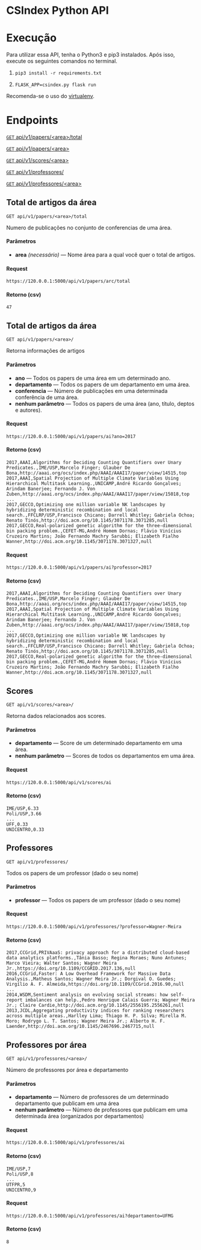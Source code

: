 # CSIndex Python API

# Execução
Para utilizar essa API, tenha o Python3 e pip3 instalados. Após isso, execute os seguintes comandos no terminal.

1) `pip3 install -r requirements.txt`

2) `FLASK_APP=csindex.py flask run`

Recomenda-se o uso do [virtualenv](https://virtualenv.pypa.io/en/stable/).


# Endpoints

[<code>GET</code> api/v1/papers/\<area>/total](#total)

[<code>GET</code> api/v1/papers/\<area>](#papers-area)

[<code>GET</code> api/v1/scores/\<area>](#scores-area)

[<code>GET</code> api/v1/professores/](#professor)

[<code>GET</code> api/v1/professores/\<area>](#professor-area)

## <a name="total"></a>Total de artigos da área
<code>GET api/v1/papers/\<area>/total</code>

Numero de publicações no conjunto de conferencias de uma área.

#### Parâmetros
- **area** _(necessário)_ — Nome área para a qual você quer o total de artigos.

#### Request

    https://120.0.0.1:5000/api/v1/papers/arc/total
    
#### Retorno (csv)
```
47
```

## <a name="papers-area"></a>Total de artigos da área
<code>GET api/v1/papers/\<area>/</code>

Retorna informações de artigos

#### Parâmetros
- **ano**  — Todos os papers de uma área em um determinado ano.
- **departamento**  — Todos os papers de um departamento em uma área.
- **conferencia**  — Número de publicações em uma determinada conferência de uma área.
- **nenhum parâmetro**  — Todos os papers de uma área (ano, título, deptos e autores).

#### Request

    https://120.0.0.1:5000/api/v1/papers/ai?ano=2017
    
#### Retorno (csv)
```
2017,AAAI,Algorithms for Deciding Counting Quantifiers over Unary Predicates.,IME/USP,Marcelo Finger; Glauber De Bona,http://aaai.org/ocs/index.php/AAAI/AAAI17/paper/view/14515,top
2017,AAAI,Spatial Projection of Multiple Climate Variables Using Hierarchical Multitask Learning.,UNICAMP,André Ricardo Gonçalves; Arindam Banerjee; Fernando J. Von Zuben,http://aaai.org/ocs/index.php/AAAI/AAAI17/paper/view/15018,top
...
2017,GECCO,Optimizing one million variable NK landscapes by hybridizing deterministic recombination and local search.,FFCLRP/USP,Francisco Chicano; Darrell Whitley; Gabriela Ochoa; Renato Tinós,http://doi.acm.org/10.1145/3071178.3071285,null
2017,GECCO,Real-polarized genetic algorithm for the three-dimensional bin packing problem.,CEFET-MG,André Homem Dornas; Flávio Vinícius Cruzeiro Martins; João Fernando Machry Sarubbi; Elizabeth Fialho Wanner,http://doi.acm.org/10.1145/3071178.3071327,null
```

#### Request

    https://120.0.0.1:5000/api/v1/papers/ai?professor=2017
    
#### Retorno (csv)
```
2017,AAAI,Algorithms for Deciding Counting Quantifiers over Unary Predicates.,IME/USP,Marcelo Finger; Glauber De Bona,http://aaai.org/ocs/index.php/AAAI/AAAI17/paper/view/14515,top
2017,AAAI,Spatial Projection of Multiple Climate Variables Using Hierarchical Multitask Learning.,UNICAMP,André Ricardo Gonçalves; Arindam Banerjee; Fernando J. Von Zuben,http://aaai.org/ocs/index.php/AAAI/AAAI17/paper/view/15018,top
...
2017,GECCO,Optimizing one million variable NK landscapes by hybridizing deterministic recombination and local search.,FFCLRP/USP,Francisco Chicano; Darrell Whitley; Gabriela Ochoa; Renato Tinós,http://doi.acm.org/10.1145/3071178.3071285,null
2017,GECCO,Real-polarized genetic algorithm for the three-dimensional bin packing problem.,CEFET-MG,André Homem Dornas; Flávio Vinícius Cruzeiro Martins; João Fernando Machry Sarubbi; Elizabeth Fialho Wanner,http://doi.acm.org/10.1145/3071178.3071327,null
```
## <a name="scores-area"></a>Scores
<code>GET api/v1/scores/\<area>/</code>

Retorna dados relacionados aos scores.

#### Parâmetros
- **departamento**  — Score de um determinado departamento em uma área.
- **nenhum parâmetro**  — Scores de todos os departamentos em uma área.

#### Request

    https://120.0.0.1:5000/api/v1/scores/ai
    
#### Retorno (csv)
```
IME/USP,6.33
Poli/USP,3.66
...
UFF,0.33
UNICENTRO,0.33
```

## <a name="professor"></a>Professores
<code>GET api/v1/professores/</code>

Todos os papers de um professor (dado o seu nome)

#### Parâmetros
- **professor**  — Todos os papers de um professor (dado o seu nome)

#### Request

    https://120.0.0.1:5000/api/v1/professores/?professor=Wagner-Meira
    
#### Retorno (csv)
```
2017,CCGrid,PRIVAaaS: privacy approach for a distributed cloud-based data analytics platforms.,Tânia Basso; Regina Moraes; Nuno Antunes; Marco Vieira; Walter Santos; Wagner Meira Jr.,https://doi.org/10.1109/CCGRID.2017.136,null
2016,CCGrid,Faster: A Low Overhead Framework for Massive Data Analysis.,Matheus Santos; Wagner Meira Jr.; Dorgival O. Guedes; Virgílio A. F. Almeida,https://doi.org/10.1109/CCGrid.2016.90,null
...
2014,WSDM,Sentiment analysis on evolving social streams: how self-report imbalances can help.,Pedro Henrique Calais Guerra; Wagner Meira Jr.; Claire Cardie,http://doi.acm.org/10.1145/2556195.2556261,null
2013,JCDL,Aggregating productivity indices for ranking researchers across multiple areas.,Harlley Lima; Thiago H. P. Silva; Mirella M. Moro; Rodrygo L. T. Santos; Wagner Meira Jr.; Alberto H. F. Laender,http://doi.acm.org/10.1145/2467696.2467715,null

```
## <a name="professor"></a>Professores por área
<code>GET api/v1/professores/\<area>/</code>

Número de professores por área e departamento

#### Parâmetros
- **departamento**  — Número de professores de um determinado departamento que publicam em uma área
- **nenhum parâmetro** — Número de professores que publicam em uma determinada área (organizados por departamentos)

#### Request

    https://120.0.0.1:5000/api/v1/professores/ai
    
#### Retorno (csv)
```
IME/USP,7
Poli/USP,8
...
UTFPR,5
UNICENTRO,9
```

#### Request

    https://120.0.0.1:5000/api/v1/professores/ai?departamento=UFMG
    
#### Retorno (csv)
```
8
```
